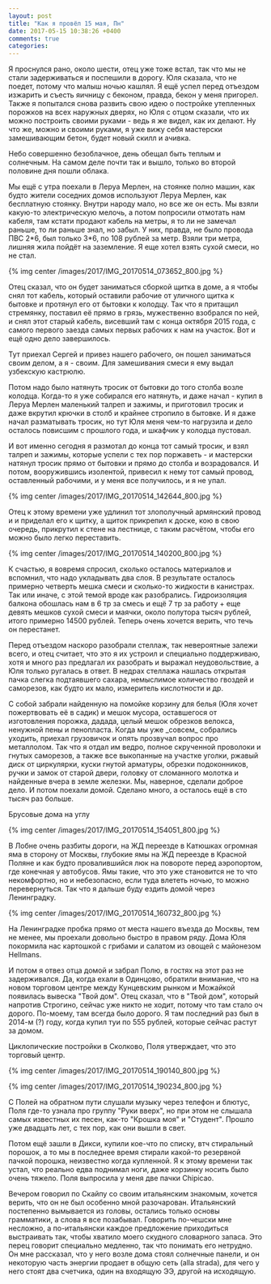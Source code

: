 ```yaml
---
layout: post
title: "Как я провёл 15 мая, Пн"
date: 2017-05-15 10:38:26 +0400
comments: true
categories: 
---
```

Я проснулся рано, около шести, отец уже тоже встал, так что мы не стали задерживаться и поспешили в дорогу. Юля сказала, что не поедет, потому что малыш ночью кашлял. Я ещё успел перед отъездом изжарить и съесть яичницу с беконом, правда, бекон у меня пригорел. Также я попытался снова развить свою идею о постройке утепленных порожков на всех наружных дверях, но Юля с отцом сказали, что их можно построить своими руками - ведь я же видел, как их делают. Ну что же, можно и своими руками, я уже вижу себя мастерски замешивающим бетон, будет новый скилл и ачивка.

Небо совершенно безоблачное, день обещал быть теплым и солнечным. На самом деле почти так и вышло, только во второй половине дня пошли облака.

Мы ещё с утра поехали в Леруа Мерлен, на стоянке полно машин, как будто жители соседних домов используют Леруа Мерлен, как бесплатную стоянку. Внутри народу мало, но все же он есть. Мы взяли какую-то электрическую мелочь, а потом попросили отмотать нам кабеля, там кстати продают кабель на метры, я то ли не замечал раньше, то ли раньше знал, но забыл. У них, правда, не было провода ПВС 2\*6, был только 3\*6, по 108 рублей за метр. Взяли три метра, лишняя жила пойдёт на заземление. Я еще хотел взять сухой смеси, но не стал.

{% img center /images/2017/IMG_20170514_073652_800.jpg %}

Отец сказал, что он будет заниматься сборкой щитка в доме, а я чтобы снял тот кабель, который оставили рабочие от уличного щитка к бытовке и протянул его от бытовки к колодцу. Так что я притащил стремянку, поставил её прямо в грязь, мужественно взобрался по ней, и снял этот старый кабель, висевший там с конца октября 2015 года, с самого первого заезда самых первых рабочих к нам на участок. Вот и ещё одно дело завершилось. 

Тут приехал Сергей и привез нашего рабочего, он пошел заниматься своим делом, а я - своим. Для замешивания смеси я ему выдал узбекскую кастрюлю. 

Потом надо было натянуть тросик от бытовки до того столба возле колодца. Когда-то я уже собирался его натянуть, и даже начал - купил в Леруа Мерлен маленький талреп и зажимы, и приготовил тросик и даже вкрутил крючки в столб и крайнее стропило в бытовке. И я даже начал разматывать тросик, но тут Юля меня чем-то нагрузила и дело осталось повисшим с прошлого года, и шкафчик у колодца пустовал.

И вот именно сегодня я размотал до конца тот самый тросик, и взял талреп и зажимы, которые успели с тех пор поржаветь - и мастерски натянул тросик прямо от бытовки и прямо до столба и возрадовался. И потом, вооружившись изолентой, привесил к нему тот самый провод, оставленный рабочими, и у меня все получилось, и я не упал.

{% img center /images/2017/IMG_20170514_142644_800.jpg %}

Отец к этому времени уже удлинил тот злополучный армянский провод и и приделал его к щитку, а щиток прикрепил к доске, кою в свою очередь, прикрутил к стене на лестнице, с таким расчётом, чтобы его можно было легко переставить.

{% img center /images/2017/IMG_20170514_140200_800.jpg %}


К счастью, я вовремя спросил, сколько осталось материалов и вспомнил, что надо укладывать два слоя. В результате осталось примерно четверть мешка смеси и сколько-то жидкости в канистрах. Так или иначе, с этой темой вроде как разобрались. Гидроизоляция балкона обошлась нам в 6 тр за смесь и ещё 7 тр за работу + еще девять мешков сухой смеси и маячки, около полутора тысяч рублей, итого примерно 14500 рублей. Теперь очень хочется верить, что течь он перестанет.




Перед отъездом наскоро разобрали стеллаж, так невероятные залежи всего, и отец считает, что это я их устроил и специально поддерживаю, хотя и много раз предлагал их разобрать и выражал неудовольствие, а Юля только ругалась в ответ. В недрах стеллажа нашлась открытая пачка слегка подтаявшего сахара, немыслимое количество гвоздей и саморезов, как будто их мало, измеритель кислотности и др.

С собой забрали найденную на помойке корзину для белья (Юля хочет пожертвовать её в садик) и мешок мусора, оставшегося от изготовления порожка, дадада, целый мешок обрезков велокса, ненужной пены и пенопласта. Когда мы уже \_совсем\_ собрались уходить, приехал грузовичок и опять прозвучал вопрос про металлолом. Так что я отдал им ведро, полное скрученной проволоки и гнутых саморезов, а также все выкопанные на участке уголки, ржавый диск от циркулярки, куски гнутой арматуры, обрезки подоконников, ручки и замок от старой двери, головку от сломанного молотка и найденные вчера в земле железки. Мы, наверное, сделали доброе дело. И потом поехали домой. Сделано много, а осталось ещё в сто тысяч раз больше.

Брусовые дома на углу

{% img center /images/2017/IMG_20170514_154051_800.jpg %}

В Лобне очень разбиты дороги, на ЖД переезде в Катюшках огромная яма в сторону от Москвы, глубокие ямы на ЖД переезде в Красной Поляне и как будто провалившийся люк на повороте перед аэропортом, где конечная у автобусов. Ямы такие, что это уже становится не то что некомфортно, но и небезопасно, если туда влететь ночью, то можно перевернуться. Так что я дальше буду ездить домой через Ленинградку.

{% img center /images/2017/IMG_20170514_160732_800.jpg %}

На Ленинградке пробка прямо от места нашего въезда до Москвы, тем не менее, мы проехали довольно быстро в правом ряду. Дома Юля покормила нас картошкой с грибами и салатом из овощей с майонезом Hellmans.

И потом я отвез отца домой и забрал Полю, в гостях на этот раз не задерживался. Да, когда ехали в Одинцово, обратили внимание, что на новом торговом центре между Кунцевским рынком и Можайкой появилась вывеска "Твой дом". Отец сказал, что в "Твой дом", который напротив Строгино, сейчас уже никто не ходит, потому что там стало оч дорого. По-моему, там всегда было дорого. Я там последний раз был в 2014-м (?) году, когда купил туи по 555 рублей, которые сейчас растут за домом.

Циклопические постройки в Сколково, Поля утверждает, что это торговый центр.

{% img center /images/2017/IMG_20170514_190140_800.jpg %}

{% img center /images/2017/IMG_20170514_190234_800.jpg %}

С Полей на обратном пути слушали музыку через телефон и блютус, Поля где-то узнала про группу "Руки вверх", но при этом не слышала самых известных их песен, как-то "Крошка моя" и "Студент". Прошло уже двадцать лет, с тех пор, как они вышли в свет.

Потом ещё зашли в Дикси, купили кое-что по списку, втч стиральный порошок, а то мы в последнее время стирали какой-то резервной пачкой порошка, неизвестно когда купленной. Я к этому времени так устал, что реально едва поднимал ноги, даже корзинку носить было очень тяжело. Поля выпросила у меня две пачки Chipicao. 

Вечером говорил по Скайпу со своим итальянским знакомым, хочется верить, что он не был особенно мной разочарован. Итальянский постепенно вымывается из головы, остались только основы грамматики, а слова я все позабывал. Говорить по-чешски мне несложно, а по-итальянски каждое предложение приходиться выстраивать так, чтобы хватило моего скудного словарного запаса. Это перец говорит специально медленно, так что понимать его нетрудно. Он мне рассказал, что у него возле дома стоял солнечные панели, и он некоторую часть энергии продает в общую сеть (alla strada), для чего у него стоят два счетчика, один на входящую ЭЭ, другой на исходящую.